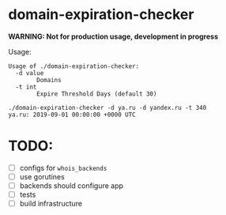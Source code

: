 # domain-expiration-checker

**WARNING: Not for production usage, development in progress**

Usage:
```
Usage of ./domain-expiration-checker:
  -d value
        Domains
  -t int
        Expire Threshold Days (default 30)

./domain-expiration-checker -d ya.ru -d yandex.ru -t 340
ya.ru: 2019-09-01 00:00:00 +0000 UTC
```

# TODO:
- [ ] configs for `whois_backends`
- [ ] use gorutines
- [ ] backends should configure app
- [ ] tests
- [ ] build infrastructure